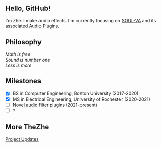 ## Hello, GitHub!
I'm Zhe. I make audio effects. I'm currently focusing on [SOUL-VA](https://github.com/thezhe/SOUL-VA) and its associated [Audio Plugins](https://ko-fi.com/thezhe/shop).

## Philosophy
*Math is free  
Sound is number one  
Less is more*

## Milestones
- [X] BS in Computer Engineering, Boston University (2017-2020)
- [x] MS in Electrical Engineering, University of Rochester (2020-2021)
- [ ] Novel audio filter plugins (2021-present)
- [ ] ?

## More TheZhe 
[Project Updates](https://www.instagram.com/thezhedeng/)
